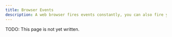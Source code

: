 ```yaml
---
title: Browser Events
description: A web browser fires events constantly, you can also fire your own events, and you can subscribe to the events you care about.
---
```


TODO: This page is not yet written.
